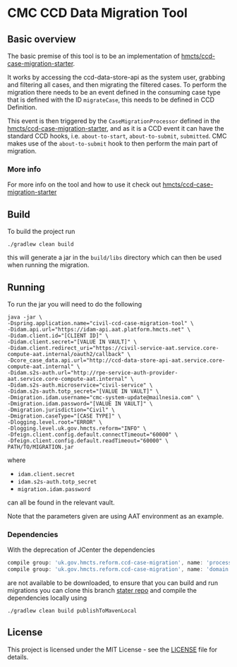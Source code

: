# CMC CCD Data Migration Tool

## Basic overview

The basic premise of this tool is to be an implementation of [hmcts/ccd-case-migration-starter](https://github.com/hmcts/ccd-case-migration-starter).

It works by accessing the ccd-data-store-api as the system user, grabbing and filtering all cases, and then migrating the filtered cases.
To perform the migration there needs to be an event defined in the consuming case type that is defined with the ID `migrateCase`, this needs to be defined in CCD Definition.

This event is then triggered by the `CaseMigrationProcessor` defined in the [hmcts/ccd-case-migration-starter](https://github.com/hmcts/ccd-case-migration-starter),
and as it is a CCD event it can have the standard CCD hooks, i.e. `about-to-start`, `about-to-submit`, `submitted`.
CMC makes use of the `about-to-submit` hook to then perform the main part of migration.

### More info

For more info on the tool and how to use it check out [hmcts/ccd-case-migration-starter](https://github.com/hmcts/ccd-case-migration-starter)

## Build

To build the project run

```shell
./gradlew clean build
```

this will generate a jar in the `build/libs` directory which can then be used when running the migration.

## Running

To run the jar you will need to do the following

```shell
java -jar \
-Dspring.application.name="civil-ccd-case-migration-tool" \
-Didam.api.url="https://idam-api.aat.platform.hmcts.net" \
-Didam.client.id="[CLIENT ID]" \
-Didam.client.secret="[VALUE IN VAULT]" \
-Didam.client.redirect_uri="https://civil-service-aat.service.core-compute-aat.internal/oauth2/callback" \
-Dcore_case_data.api.url="http://ccd-data-store-api-aat.service.core-compute-aat.internal" \
-Didam.s2s-auth.url="http://rpe-service-auth-provider-aat.service.core-compute-aat.internal" \
-Didam.s2s-auth.microservice="civil-service" \
-Didam.s2s-auth.totp_secret="[VALUE IN VAULT]" \
-Dmigration.idam.username="cmc-system-update@mailnesia.com" \
-Dmigration.idam.password="[VALUE IN VAULT]" \
-Dmigration.jurisdiction="Civil" \
-Dmigration.caseType="[CASE TYPE]" \
-Dlogging.level.root="ERROR" \
-Dlogging.level.uk.gov.hmcts.reform="INFO" \
-Dfeign.client.config.default.connectTimeout="60000" \
-Dfeign.client.config.default.readTimeout="60000" \
PATH/TO/MIGRATION.jar
```

where

- `idam.client.secret`
- `idam.s2s-auth.totp_secret`
- `migration.idam.password`

can all be found in the relevant vault.

Note that the parameters given are using AAT environment as an example.

### Dependencies

With the deprecation of JCenter the dependencies

```groovy
compile group: 'uk.gov.hmcts.reform.ccd-case-migration', name: 'processor', version: '3.0.0'
compile group: 'uk.gov.hmcts.reform.ccd-case-migration', name: 'domain', version: '3.0.0'
```

are not available to be downloaded, to ensure that you can build and run migrations you can clone
this branch [stater repo](https://github.com/hmcts/ccd-case-migration-starter/) and compile the dependencies locally using

```shell
./gradlew clean build publishToMavenLocal
```

## License

This project is licensed under the MIT License - see the [LICENSE](LICENSE) file for details.


